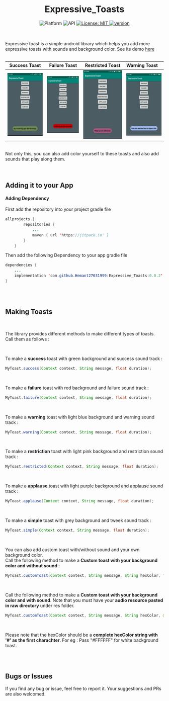 <div align="center">
<h1> Expressive_Toasts </h1>
	<img src="https://img.shields.io/badge/platform-Android-brightgreen.svg" alt="Platform" />
  <img src="https://img.shields.io/badge/API-21%2B-blue.svg" alt="API" /> 
	<a href="https://opensource.org/licenses/MIT">
    <img src="https://img.shields.io/badge/License-MIT-red.svg"
      alt="License: MIT" />
  </a>
	<a href="https://jitpack.io/#Hemant27031999/Expressive_Toasts"><img src="https://img.shields.io/badge/jitpack-0.0.2-yellowgreen" alt="version" /></a>
</div>

</br>
</br>

Expressive toast is a simple android library which helps you add more expressive toasts with sounds and background color. See its demo [here](https://drive.google.com/open?id=17nVxHlU7tEfOECOu2QSW1LYNUtZs9os0)
</br>
</br>

Success Toast             |  Failure Toast          |  Restricted Toast      |   Warning Toast        
:-------------------------:|:-------------------------:|:-------------------------:|:-------------------------
![](https://github.com/Hemant27031999/Expressive_Toasts/blob/master/gallery/success.jpeg)  |  ![](https://github.com/Hemant27031999/Expressive_Toasts/blob/master/gallery/failure.jpeg) |  ![](https://github.com/Hemant27031999/Expressive_Toasts/blob/master/gallery/restricted.jpeg) |  ![](https://github.com/Hemant27031999/Expressive_Toasts/blob/master/gallery/warned.jpeg)

</br>
Not only this, you can also add color yourself to these toasts and also add sounds that play along them.
</br>
</br>
</br>

## Adding it to your App


#### Adding Dependency
First add the repository into your project gradle file

```java
allprojects {
		repositories {
			...
			maven { url 'https://jitpack.io' }
		}
	}
```
Then add the following Dependency to your app gradle file

```java
dependencies {
    ...
    implementation 'com.github.Hemant27031999:Expressive_Toasts:0.0.2'
}
```
</br>
</br>

## Making Toasts

</br>

The library provides different methods to make different types of toasts. Call them as follows : 

</br>

To make a **success** toast with green background and success sound track :

```java
MyToast.success(Context context, String message, float duration);
```

</br>

To make a **failure** toast with red background and failure sound track :

```java
MyToast.failure(Context context, String message, float duration);
```

</br>

To make a **warning** toast with light blue background and warning sound track :

```java
MyToast.warning(Context context, String message, float duration);
```

</br>

To make a **restriction** toast with light pink background and restriction sound track :

```java
MyToast.restricted(Context context, String message, float duration);
```

</br>

To make a **applause** toast with light purple background and applause sound track :

```java
MyToast.applause(Context context, String message, float duration);
```

</br>

To make a **simple** toast with grey background and tweek sound track :

```java
MyToast.simple(Context context, String message, float duration);
```

</br>

You can also add custom toast with/without sound and your own background color.
</br>
Call the following method to make a **Custom toast with your background color and without sound** :

```java
MyToast.customToast(Context context, String message, String hexColor, float duration);
```

</br>

Call the following method to make a **Custom toast with your background color and with sound**. Note that you must have your **audio resource pasted in raw directory** under res folder.

```java
MyToast.customToast(Context context, String message, String hexColor, @RawRes int resId, float duration);
```

</br>

Please note that the hexColor should be a **complete hexColor string with '#' as the first charachter**. For eg : Pass "#FFFFFF" for white background toast.

</br>
</br>


## Bugs or Issues
If you find any bug or issue, feel free to report it. Your suggestions and PRs are also welcomed. 
